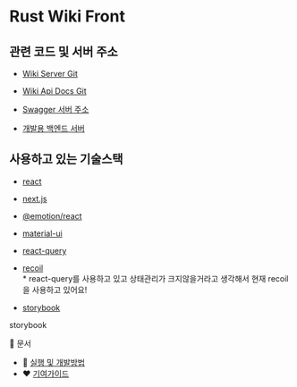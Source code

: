 # Rust Wiki Front

## 관련 코드 및 서버 주소

* [Wiki Server Git](https://github.com/myyrakle/rustywiki-server)

* [Wiki Api Docs Git](https://github.com/myyrakle/rustywiki-api-document)

* [Swagger 서버 주소](http://125.133.80.144:22222)

* [개발용 백엔드 서버](http://125.133.80.144:11111) 

## 사용하고 있는 기술스택

* [react](https://reactjs.org/)
* [next.js](https://nextjs.org/docs)
* [@emotion/react](https://emotion.sh/docs/introduction)
* [material-ui](https://material-ui.com/)
* [react-query](https://react-query.tanstack.com/overview)

* [recoil](https://recoiljs.org/docs/basic-tutorial/intro)  
\* react-query를 사용하고 있고 상태관리가 크지않을거라고 생각해서 현재 recoil을 사용하고 있어요!
* [storybook](https://storybook.js.org/tutorials/intro-to-storybook/react/en/get-started/)

storybook







🧾  문서

* 🏃 [실행 및 개발방법](https://github.com/myyrakle/rustywiki-front/blob/main/docs/실행_및_개발방법.md)
* ❤️ [기여가이드](https://github.com/myyrakle/rustywiki-front/blob/main/docs/기여가이드.md)